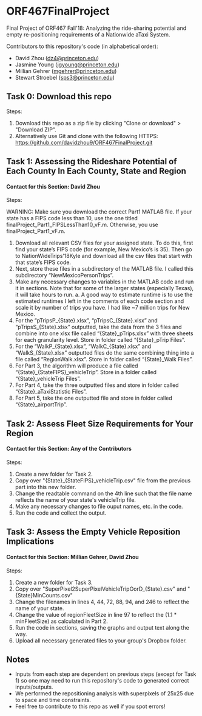 # ORF467FinalProject
Final Project of ORF467 Fall'18: Analyzing the ride-sharing potential and empty re-positioning requirements of a Nationwide aTaxi System.

Contributors to this repository's code (in alphabetical order):
- David Zhou (dz4@princeton.edu)
- Jasmine Young (jgyoung@princeton.edu)
- Millian Gehrer (mgehrer@princeton.edu)
- Stewart Stroebel (sps3@princeton.edu)

## Task 0: Download this repo

Steps:

1. Download this repo as a zip file by clicking "Clone or download" > "Download ZIP".
2. Alternatively use Git and clone with the following HTTPS: https://github.com/davidzhou9/ORF467FinalProject.git

## Task 1: Assessing the Rideshare Potential of Each County In Each County, State and Region
#### Contact for this Section: David Zhou

Steps:

WARNING: Make sure you download the correct Part1 MATLAB file. If your state has a FIPS code less than 10, use the one titled finalProject_Part1_FIPSLessThan10_vF.m. Otherwise, you use finalProject_Part1_vF.m.

1.	Download all relevant CSV files for your assigned state. To do this, first find your state’s FIPS code (for example, New Mexico’s is 35). Then go to NationWideTrips’18Kyle and download all the csv files that start with that state’s FIPS code.
2.	Next, store these files in a subdirectory of the MATLAB file. I called this subdirectory “NewMexicoPersonTrips”.
3.	Make any necessary changes to variables in the MATLAB code and run it in sections. Note that for some of the larger states (especially Texas), it will take hours to run.
a.	A good way to estimate runtime is to use the estimated runtimes I left in the comments of each code section and scale it by number of trips you have. I had like ~7 million trips for New Mexico.
4.	For the “pTripsP_{State}.xlsx”, “pTripsC_{State}.xlsx” and “pTripsS_{State}.xlsx” outputted, take the data from the 3 files and combine into one xlsx file called “{State}_pTrips.xlsx” with three sheets for each granularity level. Store in folder called “{State}_pTrip Files”.
5.	For the “WalkP_{State}.xlsx”, “WalkC_{State}.xlsx” and “WalkS_{State}.xlsx” outputted files do the same combining thing into a file called “RegionWalk.xlsx”. Store in folder called “{State}_Walk Files”.
6.	For Part 3, the algorithm will produce a file called “{State}_{StateFIPS}_vehicleTrip”. Store in a folder called “{State}_vehicleTrip Files”.
7.	For Part 4, take the three outputted files and store in folder called “{State}_aTaxiStatistic Files”.
8.	For Part 5, take the one outputted file and store in folder called “{State}_airportTrip”.

## Task 2: Assess Fleet Size Requirements for Your Region
#### Contact for this Section: Any of the Contributors

Steps:

1. Create a new folder for Task 2.
2. Copy over "{State}_{StateFIPS}_vehicleTrip.csv" file from the previous part into this new folder.
3. Change the readtable command on the 4th line such that the file name reflects the name of your state's vehicleTrip file.
5. Make any necessary changes to file ouput names, etc. in the code.
4. Run the code and collect the output.

## Task 3: Assess the Empty Vehicle Reposition Implications
#### Contact for this Section: Millian Gehrer, David Zhou

Steps:

1. Create a new folder for Task 3. 
2. Copy over "SuperPixel2SuperPixelVehicleTripOorD_{State}.csv" and "{State}MinCounts.csv" 
3. Change the filenames in lines 4, 44, 72, 88, 94, and 246 to reflect the name of your state.
4. Change the value of regionFleetSize in line 97 to reflect the (1.1 * minFleetSize) as calculated in Part 2.
5. Run the code in sections, saving the graphs and output text along the way. 
6. Upload all necessary generated files to your group's Dropbox folder.

## Notes
- Inputs from each step are dependent on previous steps (except for Task 1) so one may need to run this repository's code to generated correct inputs/outputs.
- We performed the repositioning analysis with superpixels of 25x25 due to space and time constraints.
- Feel free to contribute to this repo as well if you spot errors!
